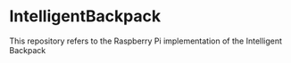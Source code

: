 # IntelligentBackpack
This repository refers to the Raspberry Pi implementation of the Intelligent Backpack
